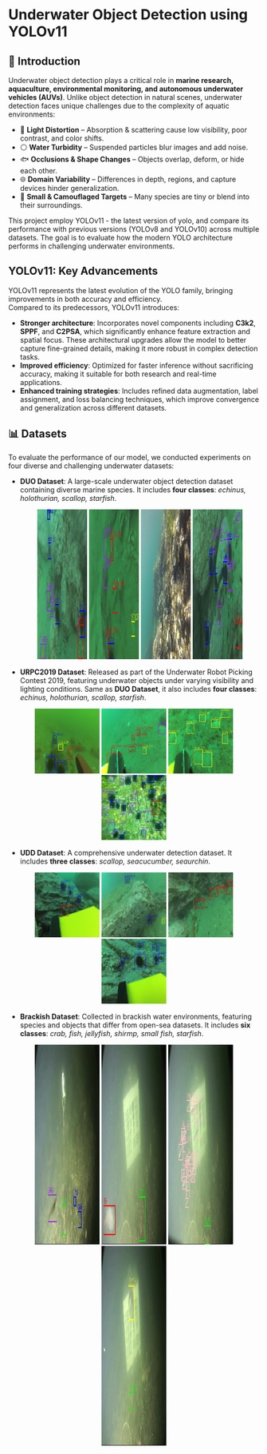 # Underwater Object Detection using YOLOv11

## 🐠 Introduction  

Underwater object detection plays a critical role in **marine research, aquaculture, environmental monitoring, and autonomous underwater vehicles (AUVs)**. Unlike object detection in natural scenes, underwater detection faces unique challenges due to the complexity of aquatic environments:  

- 🌊 **Light Distortion** – Absorption & scattering cause low visibility, poor contrast, and color shifts.  
- ⚪ **Water Turbidity** – Suspended particles blur images and add noise.  
- 🐟 **Occlusions & Shape Changes** – Objects overlap, deform, or hide each other.  
- 🌐 **Domain Variability** – Differences in depth, regions, and capture devices hinder generalization.  
- 🦀 **Small & Camouflaged Targets** – Many species are tiny or blend into their surroundings.

This project employ YOLOv11 - the latest version of yolo, and compare its performance with previous versions (YOLOv8 and YOLOv10) across multiple datasets. The goal is to evaluate how the modern YOLO architecture performs in challenging underwater environments.

## YOLOv11: Key Advancements
YOLOv11 represents the latest evolution of the YOLO family, bringing improvements in both accuracy and efficiency.  
Compared to its predecessors, YOLOv11 introduces:
- **Stronger architecture**: Incorporates novel components including **C3k2**, **SPPF**, and **C2PSA**, which significantly enhance feature extraction and spatial focus. These architectural upgrades allow the model to better capture fine-grained details, making it more robust in complex detection tasks.
- **Improved efficiency**: Optimized for faster inference without sacrificing accuracy, making it suitable for both research and real-time applications.
- **Enhanced training strategies**: Includes refined data augmentation, label assignment, and loss balancing techniques, which improve convergence and generalization across different datasets.

## 📊 Datasets
To evaluate the performance of our model, we conducted experiments on four diverse and challenging underwater datasets:
- **DUO Dataset**: A large-scale underwater object detection dataset containing diverse marine species. It includes **four classes**: *echinus, holothurian, scallop, starfish*.
  <p align="center">
  <img src="assets/Duo_1.jpg" width="100" height="300"/>
  <img src="assets/Duo_2.jpg" width="100" height="300"/>
  <img src="assets/Duo_3.jpg" width="100" height="300"/>
  <img src="assets/Duo_4.jpg" width="100" height="300"/>
</p> 

- **URPC2019 Dataset**: Released as part of the Underwater Robot Picking Contest 2019, featuring underwater objects under varying visibility and lighting conditions. Same as **DUO Dataset**, it also includes **four classes**: *echinus, holothurian, scallop, starfish*.  
<p align="center">
  <img src="assets/urpc_1.jpg" width="130" height="130"/>
  <img src="assets/urpc_2.jpg" width="130" height="130"/>
  <img src="assets/urpc_3.jpg" width="130" height="130"/>
  <img src="assets/urpc_4.jpg" width="130" height="130"/>
</p> 

- **UDD Dataset**: A comprehensive underwater detection dataset. It includes **three classes**: *scallop, seacucumber, seaurchin*.
<p align="center">
  <img src="assets/udd_1.jpg" width="130" height="130"/>
  <img src="assets/udd_2.jpg" width="130" height="130"/>
  <img src="assets/udd_3.jpg" width="130" height="130"/>
  <img src="assets/udd_4.jpg" width="130" height="130"/>
</p> 

- **Brackish Dataset**: Collected in brackish water environments, featuring species and objects that differ from open-sea datasets. It includes **six classes**: *crab, fish, jellyfish, shirmp, small fish, starfish*.
<p align="center">
  <img src="assets/brackish_1.jpg" width="130" height="400"/>
  <img src="assets/brackish_2.jpg" width="130" height="400"/>
  <img src="assets/brackish_3.jpg" width="130" height="400"/>
  <img src="assets/brackish_4.jpg" width="130" height="400"/>
</p> 
